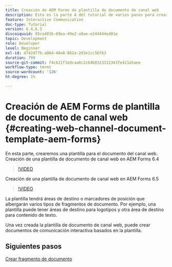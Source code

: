 ```yaml
---
title: Creación de AEM Forms de plantilla de documento de canal web
description: Esta es la parte 4 del tutorial de varios pasos para crear su primer documento de comunicaciones interactivas. En esta parte, crearemos una plantilla para el documento del canal web.
feature: Interactive Communication
doc-type: Tutorial
version: 6.4,6.5
discoiquuid: 95ca401b-69ea-49e2-a9ae-e144444e481e
topic: Development
role: Developer
level: Beginner
exl-id: d742d77b-a064-46e8-862a-2d3e1cc56f63
duration: 799
source-git-commit: f4c621f3a9caa8c2c64b8323312343fe421a5aee
workflow-type: tm+mt
source-wordcount: '126'
ht-degree: 1%

---
```


# Creación de AEM Forms de plantilla de documento de canal web {#creating-web-channel-document-template-aem-forms}

En esta parte, crearemos una plantilla para el documento del canal web.
Creación de una plantilla de documento de canal web en AEM Forms 6.4
>[!VIDEO](https://video.tv.adobe.com/v/22342?quality=12&learn=on)

Creación de una plantilla de documento de canal web en AEM Forms 6.5
>[!VIDEO](https://video.tv.adobe.com/v/27807?quality=12&learn=on)

La plantilla tendrá áreas de destino o marcadores de posición que albergarán varios tipos de fragmentos de documento. Por ejemplo, una plantilla puede tener áreas de destino para logotipos y otra área de destino para contenido de texto.

Una vez creada la plantilla de documento de canal web, puede crear documentos de comunicación interactiva basados en la plantilla.

## Siguientes pasos

[Crear fragmento de documento](./partfive.md)
